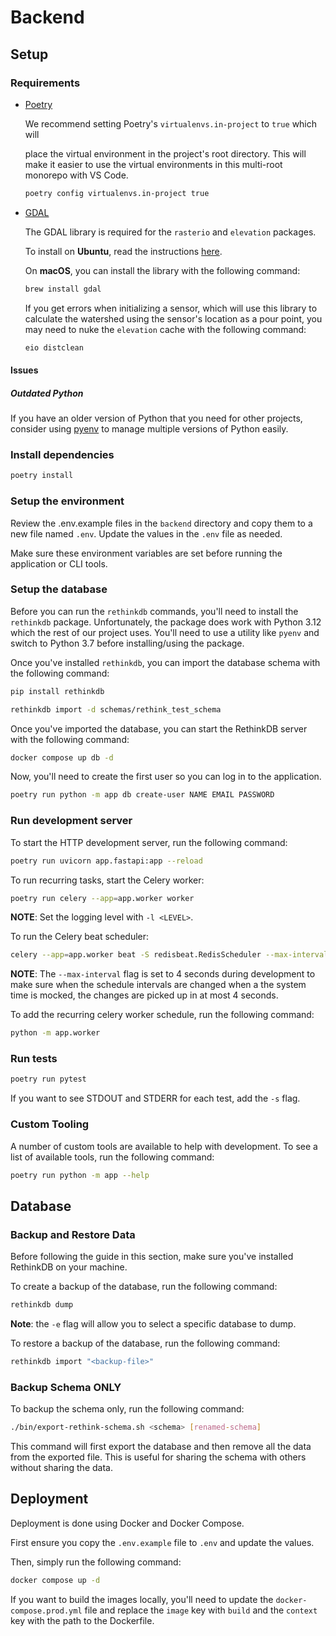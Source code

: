 # Backend

## Setup

### Requirements

- [Poetry](https://python-poetry.org/docs)

  We recommend setting Poetry's `virtualenvs.in-project` to `true` which will

  place the virtual environment in the project's root directory. This will make it
  easier to use the virtual environments in this multi-root monorepo with
  VS Code.

  ```sh
  poetry config virtualenvs.in-project true
  ```

- [GDAL](https://gdal.org/api/python_bindings.html)

  The GDAL library is required for the `rasterio` and `elevation` packages.

  To install on **Ubuntu**, read the instructions [here](https://mothergeo-py.readthedocs.io/en/latest/development/how-to/gdal-ubuntu-pkg.html).

  On **macOS**, you can install the library with the following command:

  ```sh
  brew install gdal
  ```

  If you get errors when initializing a sensor, which will use this library to
  calculate the watershed using the sensor's location as a pour point, you may
  need to nuke the `elevation` cache with the following command:

  ```sh
  eio distclean
  ```

#### Issues

##### Outdated Python

If you have an older version of Python that you need for other projects,
consider using [pyenv](https://github.com/pyenv/pyenv) to manage multiple
versions of Python easily.

### Install dependencies

```sh
poetry install
```

### Setup the environment

Review the .env.example files in the `backend` directory and copy them to a new
file named `.env`. Update the values in the `.env` file as needed.

Make sure these environment variables are set before running the application
or CLI tools.

### Setup the database

Before you can run the `rethinkdb` commands, you'll need to install the
`rethinkdb` package. Unfortunately, the package does work with Python 3.12
which the rest of our project uses. You'll need to use a utility like `pyenv`
and switch to Python 3.7 before installing/using the package.

Once you've installed `rethinkdb`, you can import the database schema with the
following command:

```sh
pip install rethinkdb
```

```sh
rethinkdb import -d schemas/rethink_test_schema
```

Once you've imported the database, you can start the RethinkDB server with the
following command:

```sh
docker compose up db -d
```

Now, you'll need to create the first user so you can log in to the application.

```sh
poetry run python -m app db create-user NAME EMAIL PASSWORD
```

### Run development server

To start the HTTP development server, run the following command:

```sh
poetry run uvicorn app.fastapi:app --reload
```

To run recurring tasks, start the Celery worker:

```sh
poetry run celery --app=app.worker worker
```

**NOTE**: Set the logging level with `-l <LEVEL>`.

To run the Celery beat scheduler:

```sh
celery --app=app.worker beat -S redisbeat.RedisScheduler --max-interval=4
```

**NOTE**: The `--max-interval` flag is set to 4 seconds during development to make sure
when the schedule intervals are changed when a the system time is mocked, the changes
are picked up in at most 4 seconds.

To add the recurring celery worker schedule, run the following command:

```sh
python -m app.worker
```

### Run tests

```sh
poetry run pytest
```

If you want to see STDOUT and STDERR for each test, add the `-s` flag.

### Custom Tooling

A number of custom tools are available to help with development. To see a list
of available tools, run the following command:

```sh
poetry run python -m app --help
```

## Database

### Backup and Restore Data

Before following the guide in this section, make sure you've installed RethinkDB on your machine.

To create a backup of the database, run the following command:

```sh
rethinkdb dump
```

**Note**: the `-e` flag will allow you to select a specific database to dump.

To restore a backup of the database, run the following command:

```sh
rethinkdb import "<backup-file>"
```

### Backup Schema ONLY

To backup the schema only, run the following command:

```sh
./bin/export-rethink-schema.sh <schema> [renamed-schema]
```

This command will first export the database and then remove all the data from the
exported file. This is useful for sharing the schema with others without sharing
the data.

## Deployment

Deployment is done using Docker and Docker Compose.

First ensure you copy the `.env.example` file to `.env` and update the values.

Then, simply run the following command:

```sh
docker compose up -d
```

If you want to build the images locally, you'll need to update the
`docker-compose.prod.yml` file and replace the `image` key with `build`
and the `context` key with the path to the Dockerfile.
